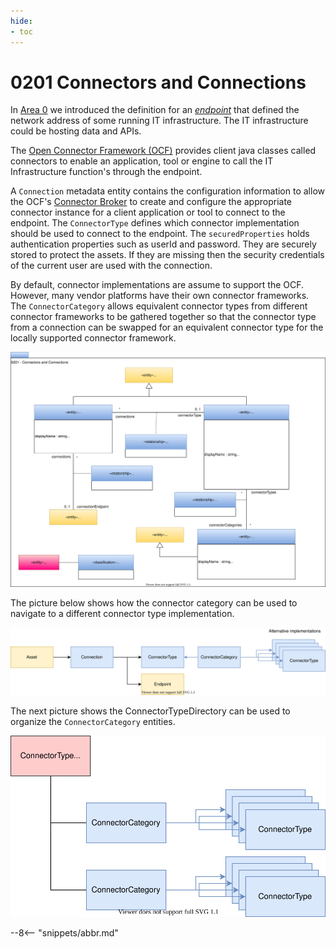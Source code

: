 ```yaml
---
hide:
- toc
---
```


<!-- SPDX-License-Identifier: CC-BY-4.0 -->
<!-- Copyright Contributors to the ODPi Egeria project. -->

# 0201 Connectors and Connections

In [Area 0](/types/0) we introduced the definition for an [*endpoint*](/types/0/0026-Endpoints) that defined the network address of some running IT infrastructure.  The IT infrastructure could be hosting data and APIs. 

The [Open Connector Framework (OCF)](/frameworks/ocf/overview) provides client java classes called connectors to enable an application, tool or engine to call the IT Infrastructure function's through the endpoint.

A `Connection` metadata entity contains the configuration information to allow the OCF's [Connector Broker](/concepts/connector-broker) to create and configure the appropriate connector instance for a client application or tool to connect to the endpoint. The `ConnectorType` defines which connector implementation should be used to connect to the endpoint. The `securedProperties` holds authentication properties such as userId and password.  They are securely stored to protect the assets. If they are missing then the security credentials of the current user are used with the connection.

By default, connector implementations are assume to support the OCF.  However, many vendor platforms have their own connector frameworks.  The `ConnectorCategory` allows equivalent connector types from different connector frameworks to be gathered together so that the connector type from a connection can be swapped for an equivalent connector type for the locally supported connector framework.

![UML](0201-Connectors-and-Connections.svg)

The picture below shows how the connector category can be used to navigate to a different connector type implementation.

![ConnectorCategory](0201-Connectors-and-Connections-Illustration-1.svg)

The next picture shows the ConnectorTypeDirectory can be used to organize the `ConnectorCategory` entities.

![ConnectorTypeDirectory](0201-Connectors-and-Connections-Illustration-2.svg)

--8<-- "snippets/abbr.md"